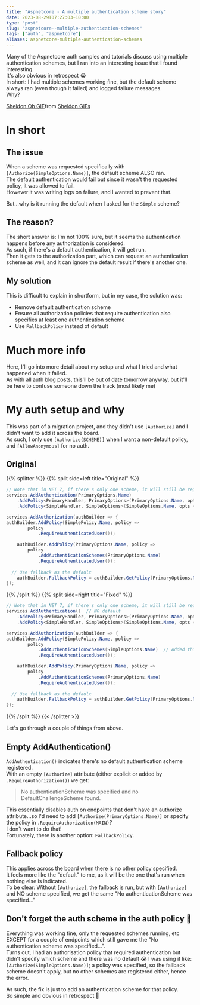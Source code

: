 ```yaml
---
title: "Aspnetcore - A multiple authentication scheme story"
date: 2023-08-29T07:27:03+10:00
type: "post"
slug: "aspnetcore--multiple-authentication-schemes"
tags: ["auth", "aspnetcore"]
aliases: aspnetcore-multiple-authentication-schemes
---
```


Many of the Aspnetcore auth samples and tutorials discuss using multiple authentication schemes, but I ran into an interesting issue that I found interesting.  
It's also obvious in retrospect 😭  
In short: I had multiple schemes working fine, but the default scheme always ran (even though it failed) and logged failure messages.   
Why?  

<!--more-->  

<div style="margin: auto;width:20%;min-width:40rem;">
	<div class="tenor-gif-embed" data-postid="15779151" data-share-method="host" data-aspect-ratio="1.33333" data-width="100%"><a href="https://tenor.com/view/sheldon-oh-frickity-frack-not-this-again-gif-15779151">Sheldon Oh GIF</a>from <a href="https://tenor.com/search/sheldon-gifs">Sheldon GIFs</a></div> <script type="text/javascript" async src="https://tenor.com/embed.js"></script>
</div>

# In short  
## The issue  
When a scheme was requested specifically with `[Authorize(SimpleOptions.Name)]`, the default scheme ALSO ran.    
The default authentication would fail but since it wasn't the requested policy, it was allowed to fail.  
However it was writing logs on failure, and I wanted to prevent that.  

But...why is it running the default when I asked for the `Simple` scheme?   

## The reason?  
The short answer is: I'm not 100% sure, but it seems the authentication happens before any authorization is considered.  
As such, if there's a default authentication, it will get run.  
Then it gets to the authorization part, which can request an authentication scheme as well, and it can ignore the default result if there's another one.  

## My solution  
This is difficult to explain in shortform, but in my case, the solution was:
- Remove default authentication scheme  
- Ensure all authorization policies that require authentication also specifies at least one authentication scheme  
- Use `FallbackPolicy` instead of default  

# Much more info  
Here, I'll go into more detail about my setup and what I tried and what happened when it failed.  
As with all auth blog posts, this'll be out of date tomorrow anyway, but it'll be here to confuse someone down the track (most likely me)  

# My auth setup and why  
This was part of a migration project, and they didn't use `[Authorize]` and I didn't want to add it across the board.  
As such, I only use `[Authorize(SCHEME)]` when I want a non-default policy, and `[AllowAnonymous]` for no auth.  

## Original  
{{% splitter %}}
{{% split side=left title="Original" %}}
```cs
// Note that in NET 7, if there's only one scheme, it will still be registered as the default if omitted.  
services.AddAuthentication(PrimaryOptions.Name) 
	.AddPolicy<PrimaryHandler, PrimaryOptions>(PrimaryOptions.Name, opts => {})
	.AddPolicy<SimpleHandler, SimpleOptions>(SimpleOptions.Name, opts => {});

services.AddAuthorization(authBuilder => {
authBuilder.AddPolicy(SimplePolicy.Name, policy => 
		policy
			.RequireAuthenticatedUser());

	authBuilder.AddPolicy(PrimaryOptions.Name, policy => 
		policy
			.AddAuthenticationSchemes(PrimaryOptions.Name)
			.RequireAuthenticatedUser());
	
  // Use fallback as the default
	authBuilder.FallbackPolicy = authBuilder.GetPolicy(PrimaryOptions.Name);
});
```   
{{% /split %}}
{{% split side=right title="Fixed" %}}
```cs
// Note that in NET 7, if there's only one scheme, it will still be registered as the default if omitted.  
services.AddAuthentication()  // NO default 
	.AddPolicy<PrimaryHandler, PrimaryOptions>(PrimaryOptions.Name, opts => {})
	.AddPolicy<SimpleHandler, SimpleOptions>(SimpleOptions.Name, opts => {});

services.AddAuthorization(authBuilder => {
authBuilder.AddPolicy(SimplePolicy.Name, policy => 
		policy
			.AddAuthenticationSchemes(SimpleOptions.Name)  // Added this!
			.RequireAuthenticatedUser());

	authBuilder.AddPolicy(PrimaryOptions.Name, policy => 
		policy
			.AddAuthenticationSchemes(PrimaryOptions.Name)
			.RequireAuthenticatedUser());
	
  // Use fallback as the default
	authBuilder.FallbackPolicy = authBuilder.GetPolicy(PrimaryOptions.Name);
});
```   
{{% /split %}}
{{< /splitter >}}  

Let's go through a couple of things from above.

## Empty AddAuthentication()
`AddAuthentication()` indicates there's no default authentication scheme registered.  
With an empty `[Authorize]` attribute (either explicit or added by `.RequireAuthorization()`) we get:
> No authenticationScheme was specified and no DefaultChallengeScheme found.  

This essentially disables auth on endpoints that don't have an authorize attribute...so I'd need to add `[Authorize(PrimaryOptions.Name)]` or specify the policy in `.RequireAuthorization(MAIN)`?  
I don't want to do that!  
Fortunately, there is another option: `FallbackPolicy`.  

## Fallback policy  
This applies across the board when there is no other policy specified.  
It feels more like the "default" to me, as it will be the one that's run when nothing else is indicated.  
To be clear: Without `[Authorize]`, the fallback is run, but with `[Authorize]` and NO scheme specified, we get the same "No authenticationScheme was specified..."  

## Don't forget the auth scheme in the auth policy 🤔
Everything was working fine, only the requested schemes running, etc EXCEPT for a couple of endpoints which still gave me the "No authentication scheme was specified...".  
Turns out, I had an authorisation policy that required authentication but didn't specify which scheme and there was no default 😭
I was using it like: `[Authorize(SimpleOptions.Name)]`; a policy was specified, so the fallback scheme doesn't apply, but no other schemes are registered either, hence the error.

As such, the fix is just to add an authentication scheme for that policy.  
So simple and obvious in retrospect 🤦
